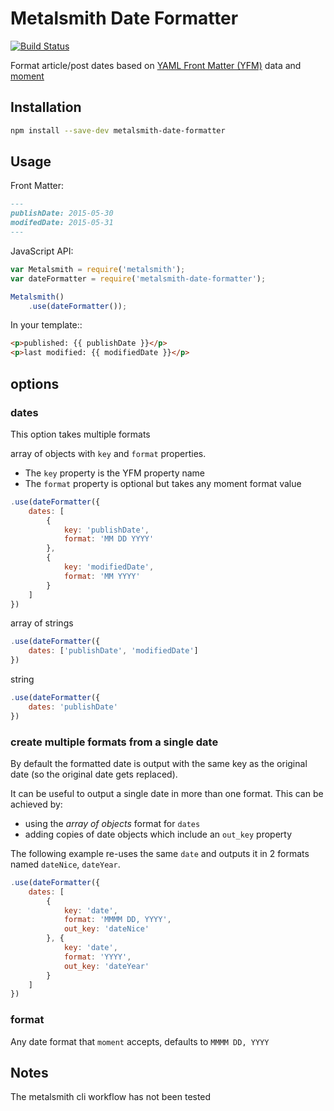 # Metalsmith Date Formatter

[![Build Status](https://travis-ci.org/hellatan/metalsmith-date-formatter.svg?branch=master)](https://travis-ci.org/hellatan/metalsmith-date-formatter)

Format article/post dates based on [YAML Front Matter (YFM)](http://jekyllrb.com/docs/frontmatter/) data and [moment](http://momentjs.com/)

 ## Installation
 
 ```bash
 npm install --save-dev metalsmith-date-formatter
 ```

## Usage

Front Matter:
```markdown
---
publishDate: 2015-05-30
modifedDate: 2015-05-31
---
```

JavaScript API:

```js
var Metalsmith = require('metalsmith');
var dateFormatter = require('metalsmith-date-formatter');

Metalsmith()
    .use(dateFormatter());
```

In your template::
```html
<p>published: {{ publishDate }}</p>
<p>last modified: {{ modifiedDate }}</p>
```

## options

### dates

This option takes multiple formats

array of objects with `key` and `format` properties. 

- The `key` property is the YFM property name
- The `format` property is optional but takes any moment format value

```js
.use(dateFormatter({
    dates: [
        {
            key: 'publishDate',
            format: 'MM DD YYYY'
        },
        {
            key: 'modifiedDate',
            format: 'MM YYYY'
        }
    ]
})
```

array of strings

```js
.use(dateFormatter({
    dates: ['publishDate', 'modifiedDate']
})
```

string

```js
.use(dateFormatter({
    dates: 'publishDate'
})
```

### create multiple formats from a single date

By default the formatted date is output with the same key as the original date (so the original date gets replaced).

It can be useful to output a single date in more than one format. This can be achieved by:
- using the *array of objects* format for `dates`
- adding copies of date objects which include an `out_key` property

The following example re-uses the same `date` and outputs it in 2 formats named `dateNice`, `dateYear`.
```js
.use(dateFormatter({
	dates: [
		{
			key: 'date',
			format: 'MMMM DD, YYYY',
			out_key: 'dateNice'
		}, {
			key: 'date',
			format: 'YYYY',
			out_key: 'dateYear'
		}
	]
})

```

### format

Any date format that `moment` accepts, defaults to `MMMM DD, YYYY`

## Notes
 
The metalsmith cli workflow has not been tested

